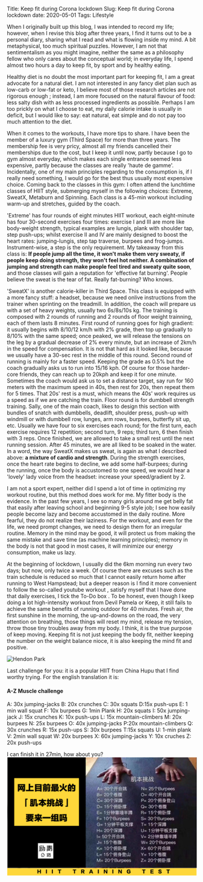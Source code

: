 Title: Keep fit during Corona lockdown
Slug: Keep fit during Corona  lockdown
date: 2020-05-01
Tags: Lifestyle



When I originally built up this blog, I was intended to record my life; however, when I revise this blog after three years, I find it turns out to be a personal diary, sharing what I read and what is flowing inside my mind. A bit metaphysical, too much spiritual puzzles. However, I am not that sentimentalism as you might imagine, neither the same as a philosophy fellow who only cares about the conceptual world; in everyday life, I spend almost two hours a day to keep fit, by sport and by healthy eating.

Healthy diet is no doubt the most important part for keeping fit, I am a great advocate for a natural diet. I am not interested in any fancy diet plan such as low-carb or low-fat or keto, I believe most of those research articles are not rigorous enough ; instead, I am more focused on the natural flavour of food: less salty dish with as less processed ingredients as possible. Perhaps I am too prickly on what I choose to eat, my daily calorie intake is usually in deficit, but I would like to say: eat natural, eat simple and do not pay too much attention to the diet. 

When it comes to the workouts, I have more tips to share.  I have been the member of a luxury gym (Third Space) for more than three years. The membership fee is very pricy, almost all my friends cancelled their memberships due to the cost, but I keep it until now,  partly because I go to gym almost everyday, which makes each single entrance seemed  less expensive, partly because the classes are really  'haute de gamme'. Incidentally, one of my main  principles regarding to the consumption is,  if I really need something, I would go for the best thus usually most expensive choice. Coming back to the classes in this gym: I often attend the lunchtime classes of HIIT style, submerging myself in the following choices: Extreme, SweatX, Metaburn and Spinning. Each class is a 45-min workout including warm-up and stretches, guided by the coach.

'Extreme' has four rounds of eight minutes HIIT workout, each eight-minute has four 30-second exercises four times: exercise I and III are more like body-weight strength,  typical examples are lungis, plank with shoulder tap, step push-ups;  whilst exercise II and IV are mainly designed to boost the heart rates: jumping-lungis, step tap traverse, burpees and frog-jumps.  Instrument-wise, a step is the only requirement. My takeaway from this class is: **If people jump all the time, it won't make them very sweaty, if people keep doing strength, they won't feel hot neither.  A combination of jumping and strength can make people feel tired and sweaty quite soon**, and those classes will gain a  reputation for 'effective fat burning'. People believe the sweat is the tear of fat. Really fat-burning? Who knows. 

'SweatX' is another calorie-killer in Third Space. This class is equipped with a more fancy stuff: a headset, because we need onlive instructions from the trainer when sprinting on the treadmill. In addition, the coach will prepare us with a set of heavy weights, usually two 6s/8s/10s kg. The training is composed with 2 rounds of running and 2 rounds of floor weight trainning, each of them lasts 8 minutes. First round of running goes for high gradient: it usually begins with 8/10/12 km/h with 2% grade, then top up gradually to 8/10% with the same speed; once peaked, we will release the tensions on the leg  by a gradual decrease of 2% every minute,  but an increase of 2km/h in the speed for compensation. It is not that hard as it looked like, because we usually have a 30-sec rest in the middle of this round. Second round of running is mainly for a faster speed. Keeping the grade as 0.5% but the coach gradually asks us to run into 15/16 kph. Of course for those harder-core friends, they can reach up to 20kph and keep it for one minute. Sometimes the coach would ask us to set a distance target, say run for 160 meters with the maximum speed in 40s, then rest for 20s, then repeat them for 5 times. That 20s' rest is a must, which means the 40s' work requires us a speed as if we are catching the train.  Floor round is for dumbbell strength training. Sally, one of the main coach, likes to design this section with bundles of snatch with dumbbells, deadlift, shoulder press, push-up with windmill or with dumbbell row, lunges, arm rows, burpees, butterfly sit up, etc. Usually we have four to six exercises each round; for the first turn, each exercise requires 12 repetition; second turn, 9 reps; third turn, 6 then finish with 3 reps. Once finished, we are allowed to take a small rest until the next running session. After 45 minutes, we are all liked to be soaked in the water. In a word, the way SweatX makes us sweat, is again as what I described above: **a mixture of cardio and strength**. During the strength exercises, once  the heart rate begins to decline, we add some half-burpees; during the running, once the body is accustomed to one speed, we would hear a 'lovely' lady voice from the headset: increase your speed/gradient by 2.

I am not a sport expert, neither did I spend a lot of time in optimizing my workout routine, but this method does work for me.  My fitter body is the evidence. In the past few years,  I see so many girls around me get belly fat that easily after leaving school and beginning 9-5 style job; I see how easily people become lazy and become accustomed in the daily routine. More fearful, they do not realize their laziness. For the workout, and even for the life, we need prompt changes, we need  to design them for an irregular routine. Memory in the mind may be good, it will protect us from making the same mistake and save time (as machine learning principles); memory in the body is not that good in most cases, it will minimize our energy consumption, make us lazy.

At the beginning of lockdown, I usually did the 6km morning run every two days; but now, only twice a week. Of course there are excuses such as  the train schedule is reduced so much that I cannot easily return home after running to West Hampstead; but a deeper reason is I find it more convenient to follow the so-called youtube workout , satisfy myself that I have done that daily exercises, I tick the To-Do box . To be honest, even though I keep doing a lot high-intensity workout from Devil Pamela or Keep, it still fails to  achieve the same benefits of running outdoor for 40 minutes. Fresh air, the first sunshine in the morning, the up-and-downs on the road, the very attention on breathing, those things will reset my mind, release my tension, throw those tiny troubles away from my body. I think, it is  the true purpose of keep moving. Keeping fit is not just keeping the body fit, neither  keeping the  number on the weight balance nioce, it is also keeping the mind fit and positive.

![Hendon Park](/images/HendonParkLateSpring2020.jpg)
 
Last challenge for you: it is a popular HIIT from China Hupu that I find worthy trying. For the english translation it is:
#### A-Z Muscle challenge
A: 30x jumping-jacks  B: 20x crunches C: 30x squats D:15x push-ups
E: 1 min wall squat F: 10x burpees G: 1min Plank
H: 20x squats I: 50x jumping-jack J: 15x crunches K: 10x push-ups 
L: 15x mountain-climbers M: 20x burpees N: 25x burpees
O: 40x jumping-jacks P:20x mountain-climbers Q: 30x crunches
R: 15x push-ups S: 30x burpees T:15x squats
U: 1-min plank V: 2min wall squat W: 20x burpees
X: 60x jumping-jacks Y: 10x cruches Z: 20x push-ups

I can finish it in 27min, how about you? 
![肌本挑战](/images/肌本挑战.jpg)
